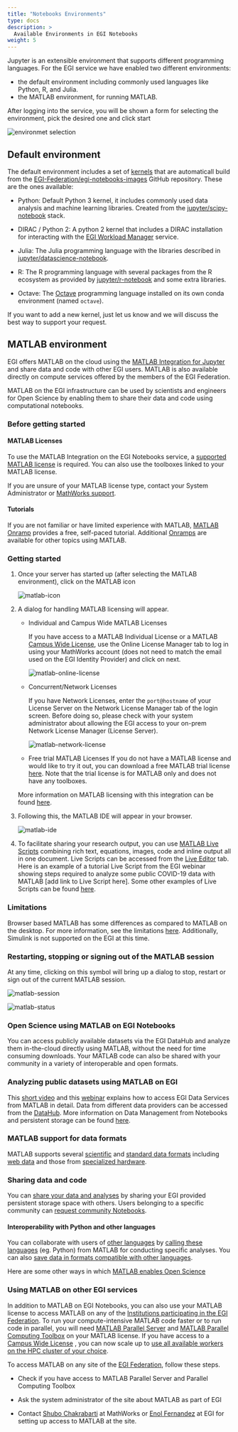 ```yaml
---
title: "Notebooks Environments"
type: docs
description: >
  Available Environments in EGI Notebooks
weight: 5
---
```


Jupyter is an extensible environment that supports different programming
languages. For the EGI service we have enabled two different environments:

- the default environment including commonly used languages like Python, R, and
  Julia.
- the MATLAB environment, for running MATLAB.

After logging into the service, you will be shown a form for selecting the
environment, pick the desired one and click start

![environmet selection](notebooks-environments.png)

## Default environment

The default environment includes a set of
[kernels](https://jupyter.readthedocs.io/en/latest/projects/kernels.html) that
are automaticall build from the
[EGI-Federation/egi-notebooks-images](https://github.com/EGI-Federation/egi-notebooks-images)
GitHub repository. These are the ones available:

- Python: Default Python 3 kernel, it includes commonly used data analysis and
  machine learning libraries. Created from the
  [jupyter/scipy-notebook](https://jupyter-docker-stacks.readthedocs.io/en/latest/using/selecting.html#jupyter-scipy-notebook)
  stack.

- DIRAC / Python 2: A python 2 kernel that includes a DIRAC installation for
  interacting with the [EGI Workload Manager](../../workload-manager) service.

- Julia: The Julia programming language with the libraries described in
  [jupyter/datascience-notebook](https://jupyter-docker-stacks.readthedocs.io/en/latest/using/selecting.html#jupyter-datascience-notebook).

- R: The R programming language with several packages from the R ecosystem as
  provided by
  [jupyter/r-notebook](https://jupyter-docker-stacks.readthedocs.io/en/latest/using/selecting.html#jupyter-r-notebook)
  and some extra libraries.

- Octave: The [Octave](https://www.gnu.org/software/octave/) programming
  language installed on its own conda environment (named `octave`).

If you want to add a new kernel, just let us know and we will discuss the best
way to support your request.

## MATLAB environment

EGI offers MATLAB on the cloud using the
[MATLAB Integration for Jupyter](https://www.mathworks.com/products/reference-architectures/jupyter.html)
and share data and code with other EGI users. MATLAB is also available directly
on compute services offered by the members of the EGI Federation.

MATLAB on the EGI infrastructure can be used by scientists and engineers for
Open Science by enabling them to share their data and code using computational
notebooks.

### Before getting started

#### MATLAB Licenses

To use the MATLAB Integration on the EGI Notebooks service, a
[supported MATLAB license](https://github.com/mathworks/jupyter-matlab-proxy/blob/main/MATLAB_Licensing_Info.md)
is required. You can also use the toolboxes linked to your MATLAB license.

If you are unsure of your MATLAB license type, contact your System Administrator
or
[MathWorks support](https://www.mathworks.com/support/contact_us.html?s_tid=hp_ff_s_support).

#### Tutorials

If you are not familiar or have limited experience with MATLAB,
[MATLAB Onramp](https://www.mathworks.com/learn/tutorials/matlab-onramp.html)
provides a free, self-paced tutorial. Additional
[Onramps](https://www.mathworks.com/services/training.html) are available for
other topics using MATLAB.

### Getting started

1. Once your server has started up (after selecting the MATLAB environment),
   click on the MATLAB icon

   ![matlab-icon](matlab-icon.png)

1. A dialog for handling MATLAB licensing will appear.

   - Individual and Campus Wide MATLAB Licenses

     If you have access to a MATLAB Individual License or a MATLAB
     [Campus Wide License](https://www.mathworks.com/academia/tah-support-program/eligibility.html),
     use the Online License Manager tab to log in using your MathWorks account
     (does not need to match the email used on the EGI Identity Provider) and
     click on next.

     ![matlab-online-license](matlab-online-license.png)

   - Concurrent/Network Licenses

     If you have Network Licenses, enter the `port@hostname` of your License
     Server on the Network License Manager tab of the login screen. Before doing
     so, please check with your system administrator about allowing the EGI
     access to your on-prem Network License Manager (License Server).

     ![matlab-network-license](matlab-network-license.png)

   - Free trial MATLAB Licenses If you do not have a MATLAB license and would
     like to try it out, you can download a free MATLAB trial license
     [here](https://www.mathworks.com/campaigns/products/trials/targeted/dkr.html.html).
     Note that the trial license is for MATLAB only and does not have any
     toolboxes.

   More information on MATLAB licensing with this integration can be found
   [here](https://github.com/mathworks/jupyter-matlab-proxy/blob/main/MATLAB_Licensing_Info.md).

1. Following this, the MATLAB IDE will appear in your browser.

   ![matlab-ide](matlab-ide.png)

1. To facilitate sharing your research output, you can use
   [MATLAB Live Scripts](https://www.mathworks.com/help/matlab/matlab_prog/create-live-scripts.html)
   combining rich text, equations, images, code and inline output all in one
   document. Live Scripts can be accessed from the
   [Live Editor](https://www.mathworks.com/products/matlab/live-editor.html)
   tab. Here is an example of a tutorial Live Script from the EGI webinar
   showing steps required to analyze some public COVID-19 data with MATLAB [add
   link to Live Script here]. Some other examples of Live Scripts can be found
   [here](https://www.mathworks.com/products/matlab/live-script-gallery.html).

### Limitations

Browser based MATLAB has some differences as compared to MATLAB on the desktop.
For more information, see the limitations
[here](https://www.mathworks.com/products/matlab-online/limitations.html).
Additionally, Simulink is not supported on the EGI at this time.

### Restarting, stopping or signing out of the MATLAB session

At any time, clicking on this symbol will bring up a dialog to stop, restart or
sign out of the current MATLAB session.

![matlab-session](matlab-session.png)

![matlab-status](matlab-status.png)

### Open Science using MATLAB on EGI Notebooks

You can access publicly available datasets via the EGI DataHub and analyze them
in-the-cloud directly using MATLAB, without the need for time consuming
downloads. Your MATLAB code can also be shared with your community in a variety
of interoperable and open formats.

### Analyzing public datasets using MATLAB on EGI

This [short video](https://www.youtube.com/watch?v=Hbf1yg32sso) and this
[webinar](https://youtu.be/zT9aW1xHCJU?t=167s) explains how to access EGI Data
Services from MATLAB in detail. Data from different data providers can be
accessed from the [DataHub](../../datahub/). More information on Data Management
from Notebooks and persistent storage can be found [here](../data).

### MATLAB support for data formats

MATLAB supports several
[scientific](https://www.mathworks.com/help/matlab/scientific-data.html) and
[standard data formats](https://www.mathworks.com/help/matlab/data-import-and-export.html?s_tid=CRUX_lftnav)
including
[web data](https://www.mathworks.com/help/matlab/import_export/download-data-from-web-service.html)
and those from
[specialized hardware](https://www.mathworks.com/hardware-support/home.html).

### Sharing data and code

You can
[share your data and analyses](https://www.youtube.com/watch?v=zT9aW1xHCJU&t=2727s)
by sharing your EGI provided persistent storage space with others. Users
belonging to a specific community can
[request community Notebooks](https://docs.egi.eu/users/notebooks/#service-modes).

#### Interoperability with Python and other languages

You can collaborate with users of
[other languages](https://www.mathworks.com/products/matlab/matlab-and-other-programming-languages.html)
by
[calling these languages](https://www.mathworks.com/help/matlab/external-language-interfaces.html)
(eg. Python) from MATLAB for conducting specific analyses. You can also
[save data in formats compatible with other languages](https://youtu.be/zT9aW1xHCJU?t=2789s).

Here are some other ways in which
[MATLAB enables Open Science](https://www.mathworks.com/discovery/open-science.html)

### Using MATLAB on other EGI services

In addition to MATLAB on EGI Notebooks, you can also use your MATLAB license to
access MATLAB on any of the
[Institutions participating in the EGI Federation](https://www.egi.eu/about/egi-council/).
To run your compute-intensive MATLAB code faster or to run code in parallel, you
will need
[MATLAB Parallel Server](https://www.mathworks.com/products/matlab-parallel-server.html)
and
[MATLAB Parallel Computing Toolbox](https://www.mathworks.com/products/parallel-computing.html)
on your MATLAB license. If you have access to a
[Campus Wide License](https://www.mathworks.com/academia/tah-support-program/eligibility.html)
, you can now scale up to
[use all available workers on the HPC cluster of your choice](https://www.mathworks.com/products/matlab-parallel-server/campus.html).

To access MATLAB on any site of the
[EGI Federation](https://www.egi.eu/about/egi-council/), follow these steps.

- Check if you have access to MATLAB Parallel Server and Parallel Computing
  Toolbox

- Ask the system administrator of the site about MATLAB as part of EGI

- Contact [Shubo Chakrabarti](mailto:%20shuboc@mathworks.com) at MathWorks or
  [Enol Fernandez](mailto:enol.fernandez@egi.eu) at EGI for setting up access to
  MATLAB at the site.
